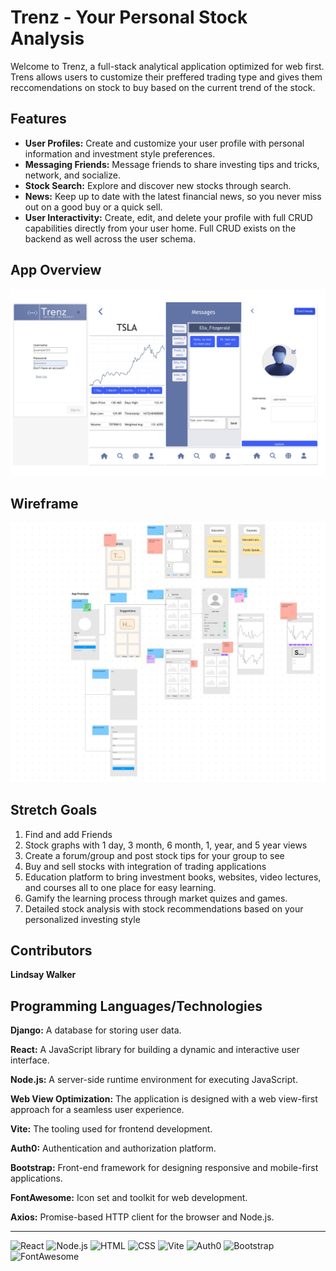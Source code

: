 
# Trenz - Your Personal Stock Analysis

Welcome to Trenz, a full-stack analytical application optimized for web first. Trens allows users to customize their preffered trading type and gives them reccomendations on stock to buy based on the current trend of the stock.

## Features

- **User Profiles:** Create and customize your user profile with personal information and investment style preferences.
- **Messaging Friends:** Message friends to share investing tips and tricks, network, and socialize.
- **Stock Search:** Explore and discover new stocks through search.
- **News:** Keep up to date with the latest financial news, so you never miss out on a good buy or a quick sell.
- **User Interactivity:** Create, edit, and delete your profile with full CRUD capabilities directly from your user home. Full CRUD exists on the backend as well across the user schema.

## App Overview

![](./project4/src/assets/TrenzScreenshots.png)

## Wireframe

![](./project4/src/assets/Project4-Wireframe.png)

## Stretch Goals
1. Find and add Friends
2. Stock graphs with 1 day, 3 month, 6 month, 1, year, and 5 year views
3. Create a forum/group and post stock tips for your group to see
4. Buy and sell stocks with integration of trading applications
5. Education platform to bring investment books, websites, video lectures, and courses all to one place for easy learning.
6. Gamify the learning process through market quizes and games.
7. Detailed stock analysis with stock recommendations based on your personalized investing style

## Contributors

**Lindsay Walker**

## Programming Languages/Technologies

**Django:** A database for storing user data.
  
**React:** A JavaScript library for building a dynamic and interactive user interface.
  
**Node.js:** A server-side runtime environment for executing JavaScript.
  
**Web View Optimization:** The application is designed with a web view-first approach for a seamless user experience.

**Vite:** The tooling used for frontend development.
  
**Auth0:** Authentication and authorization platform.
  
**Bootstrap:** Front-end framework for designing responsive and mobile-first applications.
  
**FontAwesome:** Icon set and toolkit for web development.
  
**Axios:** Promise-based HTTP client for the browser and Node.js.

---
![React](https://img.shields.io/badge/React-18.2.0-61DAFB?style=flat&logo=react&logoColor=white)
![Node.js](https://img.shields.io/badge/Node.js-Latest-339933?style=flat&logo=node.js&logoColor=white)
![HTML](https://img.shields.io/badge/HTML-Latest-E34F26?style=flat&logo=html5&logoColor=white)
![CSS](https://img.shields.io/badge/CSS-Latest-1572B6?style=flat&logo=css3&logoColor=white)
![Vite](https://img.shields.io/badge/Vite-Latest-646CFF?style=flat&logo=vite&logoColor=white)
![Auth0](https://img.shields.io/badge/Auth0-Latest-EB5424?style=flat&logo=auth0&logoColor=white)
![Bootstrap](https://img.shields.io/badge/Bootstrap-5.3.2-7952B3?style=flat&logo=bootstrap&logoColor=white)
![FontAwesome](https://img.shields.io/badge/FontAwesome-6.4.2-339AF0?style=flat&logo=font-awesome&logoColor=white)


